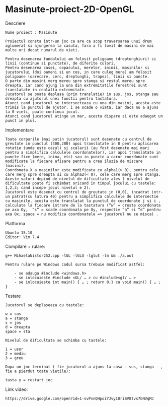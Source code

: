 # Masinute-proiect-2D-OpenGL

Descriere

	Nume proiect : Masinute
	
	Proiectul consta intr-un joc ce are ca scop traversarea unui drum aglomerat si ajungerea la casuta, fara a fi lovit de masini de mai multe ori decat numarul de vieti.

	Pentru desenarea fundalului am folosit poligoane (dreptunghiuri) si linii (continue si punctate), de diferite culori.
	Pentru desenarea casei, copacului, merelor, inimii, masinilor si jucatorului (doi oameni si un cos, in care culeg mere) am folosit poligoane (oarecare, cerc, dreptunghi, trapez), linii si puncte.
	O parte din masini merg mereu spre stanga si restul mereu spre dreapta, iar cand ajung la una din extremitatile ferestrei sunt translatate in cealalta extremitate.
	Jucatorul se poate deplasa (prin translatie) in sus, jos, stanga sau dreapta cu ajutorul unei functii pentru tastatura.
	Atunci cand jucatorul se intersecteaza cu una din masini, acesta este trimis la punctul de ajutor, i se scade o viata, iar daca nu a ajuns la 0 vieti, poate continua jocul.
	Atunci cand jucatorul atinge un mar, acesta dispare si este adaugat un punct in plus.

Implementare

	Toate corpurile (mai putin jucatorul) sunt desenate cu centrul de greutate in punctul (300,200) apoi translatate in 0 pentru aplicarea rotatie (unde este cazul) si scalarii (au fost desenate mai mari pentru a simplifica calculele coordonatelor), iar apoi translatate in puncte fixe (mere, inima, etc) sau in puncte a caror coordonate sunt modificate la fiecare afisare pentru a crea iluzia de miscare (masini).
	Coordonata X a masinilor este modificata cu alpha1(> 0), pentru cele care merg spre dreapta si cu alpha2(< 0), cele care merg spre stanga. Aceste valori depind de nivelul de dificultate ales ( nivelul de dificultate poate fi schimbat oricand in timpul jocului cu tastele: 1,2,3; cand incepe jocul nivelul e 2).
	Jucatorul este desenat cu centrul de greutate in (0,0), incadrat intr-un patrat(cu latura 40) pentru a simplifica calculele de intersectie cu masinile, acesta este translatat la punctul de coordonate j si i , calculate la fiecare intrare de la tastatura (“w” = creste coordonata pe axa Oy,  “s” = scade coordonata pe Oy, respectiv “a” si “d” pentru axa Ox; space = nu modifica coordonatele => jucatorul nu se misca) .

Platforma

  	Ubuntu 15.10
	Editor: Vim 7.4

Compilare + rulare:

	g++ MihaelaNistor252.cpp -lGL -lGLU -lglut -lm && ./a.out

	Pentru rulare pe Windows codul sursa trebuie modificat astfel:

		- se adauga #include <windows.h>
		- se inlocuieste #include <GL/ … > cu #include<gl/ … >
		- se inlocuieste int main() { … ; return 0;} cu void main() { … ; }


Testare

	Jucatorul se deplaseaza cu tastele:

	w = sus
	a = stanga
	s = jos
	d = dreapta
	space = sta

	Nivelul de dificultate se schimba cu tastele:

	1 = usor
	2 = mediu
	3 = greu

	Dupa un joc terminat ( fie jucatorul a ajuns la casa – sus, stanga - , fie a pierdut toate vietile):

	tasta y = restart joc	

Link video:

	https://drive.google.com/open?id=1-svPvnQHpoiYJvy10ri8V8tvs7bNVqMJ
